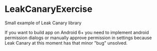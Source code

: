 # LeakCanaryExercise
Small example of Leak Canary library

If you want to build app on Android 6+ you need to implement android permission dialogs or manually approve permission in settings because Leak Canary at this moment has that minor "bug" unsolved.

